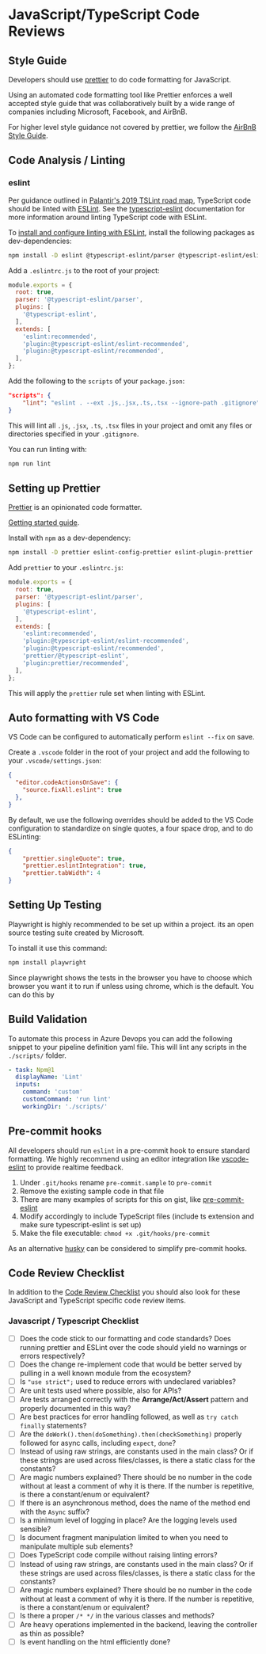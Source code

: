 # JavaScript/TypeScript Code Reviews

## Style Guide

Developers should use [prettier](https://prettier.io/) to do code formatting for JavaScript.

Using an automated code formatting tool like Prettier enforces a well accepted style guide that was collaboratively built by a wide range of companies including Microsoft, Facebook, and AirBnB.

For higher level style guidance not covered by prettier, we follow the [AirBnB Style Guide](https://github.com/airbnb/javascript).

## Code Analysis / Linting

### eslint

Per guidance outlined in [Palantir's 2019 TSLint road map](https://medium.com/palantir/tslint-in-2019-1a144c2317a9),
TypeScript code should be linted with [ESLint](https://github.com/eslint/eslint). See the [typescript-eslint](https://typescript-eslint.io/) documentation for more information around linting TypeScript code with ESLint.

To [install and configure linting with ESLint](https://typescript-eslint.io/),
install the following packages as dev-dependencies:

```bash
npm install -D eslint @typescript-eslint/parser @typescript-eslint/eslint-plugin
```

Add a `.eslintrc.js` to the root of your project:

```javascript
module.exports = {
  root: true,
  parser: '@typescript-eslint/parser',
  plugins: [
    '@typescript-eslint',
  ],
  extends: [
    'eslint:recommended',
    'plugin:@typescript-eslint/eslint-recommended',
    'plugin:@typescript-eslint/recommended',
  ],
};
```

Add the following to the `scripts` of your `package.json`:

```json
"scripts": {
    "lint": "eslint . --ext .js,.jsx,.ts,.tsx --ignore-path .gitignore"
}
```

This will lint all `.js`, `.jsx`, `.ts`, `.tsx` files in your project and omit any files or
directories specified in your `.gitignore`.

You can run linting with:

```bash
npm run lint
```

## Setting up Prettier

[Prettier](https://prettier.io/docs/en/) is an opinionated code formatter.

[Getting started guide](https://prettier.io/docs/en/integrating-with-linters.html).

Install with `npm` as a dev-dependency:

```bash
npm install -D prettier eslint-config-prettier eslint-plugin-prettier
```

Add `prettier` to your `.eslintrc.js`:

```javascript
module.exports = {
  root: true,
  parser: '@typescript-eslint/parser',
  plugins: [
    '@typescript-eslint',
  ],
  extends: [
    'eslint:recommended',
    'plugin:@typescript-eslint/eslint-recommended',
    'plugin:@typescript-eslint/recommended',
    'prettier/@typescript-eslint',
    'plugin:prettier/recommended',
  ],
};
```

This will apply the `prettier` rule set when linting with ESLint.

## Auto formatting with VS Code

VS Code can be configured to automatically perform `eslint --fix` on save.

Create a `.vscode` folder in the root of your project and add the following to your
`.vscode/settings.json`:

```json
{
  "editor.codeActionsOnSave": {
    "source.fixAll.eslint": true
  },
}
```

By default, we use the following overrides should be added to the VS Code configuration to standardize on single quotes, a four space drop, and to do ESLinting:

```json
{
    "prettier.singleQuote": true,
    "prettier.eslintIntegration": true,
    "prettier.tabWidth": 4
}
```

## Setting Up Testing

Playwright is highly recommended to be set up within a project. its an open source testing suite created by Microsoft.

To install it use this command:

```bash
npm install playwright
```

Since playwright shows the tests in the browser you have to choose which browser you want it to run if unless using chrome, which is the default. You can do this by

## Build Validation

To automate this process in Azure Devops you can add the following snippet to your pipeline definition yaml file. This will lint any scripts in the `./scripts/` folder.

```yaml
- task: Npm@1
  displayName: 'Lint'
  inputs:
    command: 'custom'
    customCommand: 'run lint'
    workingDir: './scripts/'
```

## Pre-commit hooks

All developers should run `eslint` in a pre-commit hook to ensure standard formatting. We highly recommend using an editor integration like [vscode-eslint](https://github.com/Microsoft/vscode-eslint) to provide realtime feedback.

1. Under `.git/hooks` rename `pre-commit.sample` to `pre-commit`
1. Remove the existing sample code in that file
1. There are many examples of scripts for this on gist, like [pre-commit-eslint](https://gist.github.com/linhmtran168/2286aeafe747e78f53bf)
1. Modify accordingly to include TypeScript files (include ts extension and make sure typescript-eslint is set up)
1. Make the file executable: `chmod +x .git/hooks/pre-commit`

As an alternative [husky](https://github.com/typicode/husky) can be considered to simplify pre-commit hooks.

## Code Review Checklist

In addition to the [Code Review Checklist](../process_guidance/reviewer_guidance.md) you should also look for these JavaScript and TypeScript specific code review items.

### Javascript / Typescript Checklist

* [ ] Does the code stick to our formatting and code standards? Does running prettier and ESLint over the code should yield no warnings or errors respectively?
* [ ] Does the change re-implement code that would be better served by pulling in a well known module from the ecosystem?
* [ ] Is `"use strict";` used to reduce errors with undeclared variables?
* [ ] Are unit tests used where possible, also for APIs?
* [ ] Are tests arranged correctly with the **Arrange/Act/Assert** pattern and properly documented in this way?
* [ ] Are best practices for error handling followed, as well as `try catch finally` statements?
* [ ] Are the `doWork().then(doSomething).then(checkSomething)` properly followed for async calls, including `expect`, `done`?
* [ ] Instead of using raw strings, are constants used in the main class? Or if these strings are used across files/classes, is there a static class for the constants?
* [ ] Are magic numbers explained? There should be no number in the code without at least a comment of why it is there. If the number is repetitive, is there a constant/enum or equivalent?
* [ ] If there is an asynchronous method, does the name of the method end with the `Async` suffix?
* [ ] Is a minimum level of logging in place? Are the logging levels used sensible?
* [ ] Is document fragment manipulation limited to when you need to manipulate multiple sub elements?
* [ ] Does TypeScript code compile without raising linting errors?
* [ ] Instead of using raw strings, are constants used in the main class? Or if these strings are used across files/classes, is there a static class for the constants?
* [ ] Are magic numbers explained? There should be no number in the code without at least a comment of why it is there. If the number is repetitive, is there a constant/enum or equivalent?
* [ ] Is there a proper `/* */` in the various classes and methods?
* [ ] Are heavy operations implemented in the backend, leaving the controller as thin as possible?
* [ ] Is event handling on the html efficiently done?
